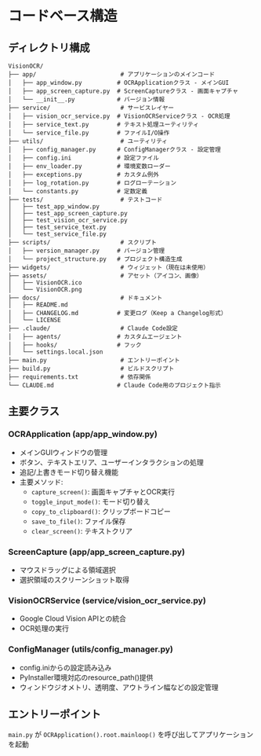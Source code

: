 # コードベース構造

## ディレクトリ構成

```
VisionOCR/
├── app/                        # アプリケーションのメインコード
│   ├── app_window.py          # OCRApplicationクラス - メインGUI
│   ├── app_screen_capture.py  # ScreenCaptureクラス - 画面キャプチャ
│   └── __init__.py            # バージョン情報
├── service/                    # サービスレイヤー
│   ├── vision_ocr_service.py  # VisionOCRServiceクラス - OCR処理
│   ├── service_text.py        # テキスト処理ユーティリティ
│   └── service_file.py        # ファイルI/O操作
├── utils/                      # ユーティリティ
│   ├── config_manager.py      # ConfigManagerクラス - 設定管理
│   ├── config.ini             # 設定ファイル
│   ├── env_loader.py          # 環境変数ローダー
│   ├── exceptions.py          # カスタム例外
│   ├── log_rotation.py        # ログローテーション
│   └── constants.py           # 定数定義
├── tests/                      # テストコード
│   ├── test_app_window.py
│   ├── test_app_screen_capture.py
│   ├── test_vision_ocr_service.py
│   ├── test_service_text.py
│   └── test_service_file.py
├── scripts/                    # スクリプト
│   ├── version_manager.py     # バージョン管理
│   └── project_structure.py   # プロジェクト構造生成
├── widgets/                    # ウィジェット（現在は未使用）
├── assets/                     # アセット（アイコン、画像）
│   ├── VisionOCR.ico
│   └── VisionOCR.png
├── docs/                       # ドキュメント
│   ├── README.md
│   ├── CHANGELOG.md           # 変更ログ（Keep a Changelog形式）
│   └── LICENSE
├── .claude/                    # Claude Code設定
│   ├── agents/                # カスタムエージェント
│   ├── hooks/                 # フック
│   └── settings.local.json
├── main.py                     # エントリーポイント
├── build.py                    # ビルドスクリプト
├── requirements.txt            # 依存関係
└── CLAUDE.md                  # Claude Code用のプロジェクト指示
```

## 主要クラス

### OCRApplication (app/app_window.py)
- メインGUIウィンドウの管理
- ボタン、テキストエリア、ユーザーインタラクションの処理
- 追記/上書きモード切り替え機能
- 主要メソッド:
  - `capture_screen()`: 画面キャプチャとOCR実行
  - `toggle_input_mode()`: モード切り替え
  - `copy_to_clipboard()`: クリップボードコピー
  - `save_to_file()`: ファイル保存
  - `clear_screen()`: テキストクリア

### ScreenCapture (app/app_screen_capture.py)
- マウスドラッグによる領域選択
- 選択領域のスクリーンショット取得

### VisionOCRService (service/vision_ocr_service.py)
- Google Cloud Vision APIとの統合
- OCR処理の実行

### ConfigManager (utils/config_manager.py)
- config.iniからの設定読み込み
- PyInstaller環境対応のresource_path()提供
- ウィンドウジオメトリ、透明度、アウトライン幅などの設定管理

## エントリーポイント
`main.py` が `OCRApplication().root.mainloop()` を呼び出してアプリケーションを起動
